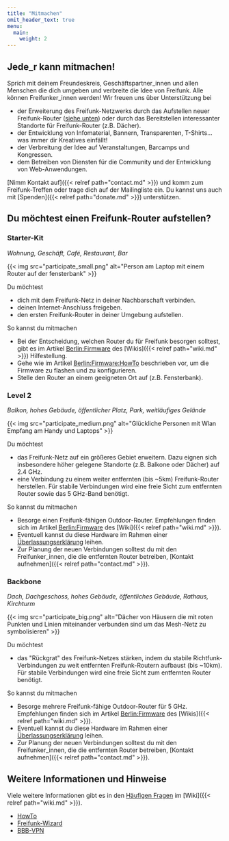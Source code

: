 ```yaml
---
title: "Mitmachen"
omit_header_text: true
menu:
  main:
    weight: 2
---
```


## Jede\_r kann mitmachen!

Sprich mit deinem Freundeskreis, Geschäftspartner\_innen und allen Menschen die dich umgeben und verbreite die Idee von Freifunk. Alle können Freifunker\_innen werden! Wir freuen uns über Unterstützung bei

*   der Erweiterung des Freifunk-Netzwerks durch das Aufstellen neuer Freifunk-Router ([siehe unten](#aufstellen)) oder durch das Bereitstellen interessanter Standorte für Freifunk-Router (z.B. Dächer).
*   der Entwicklung von Infomaterial, Bannern, Transparenten, T-Shirts... was immer dir Kreatives einfällt!
*   der Verbreitung der Idee auf Veranstaltungen, Barcamps und Kongressen.
*   dem Betreiben von Diensten für die Community und der Entwicklung von Web-Anwendungen.

[Nimm Kontakt auf]({{< relref path="contact.md" >}}) und komm zum Freifunk-Treffen oder trage dich auf der Mailingliste ein. Du kannst uns auch mit [Spenden]({{< relref path="donate.md" >}}) unterstützen.

## Du möchtest einen Freifunk-Router aufstellen?

### Starter-Kit

_Wohnung, Geschäft, Café, Restaurant, Bar_

{{< img src="participate_small.png" alt="Person am Laptop mit einem Router auf der fensterbank" >}}

Du möchtest

*   dich mit dem Freifunk-Netz in deiner Nachbarschaft verbinden.
*   deinen Internet-Anschluss freigeben.
*   den ersten Freifunk-Router in deiner Umgebung aufstellen.

So kannst du mitmachen

*   Bei der Entscheidung, welchen Router du für Freifunk besorgen solltest, gibt es im Artikel [Berlin:Firmware](https://wiki.freifunk.net/Berlin:Firmware#Unterst.C3.BCtzte_Router) des [Wikis]({{< relref path="wiki.md" >}}) Hilfestellung.
*   Gehe wie im Artikel [Berlin:Firmware:HowTo](https://wiki.freifunk.net/Berlin:Firmware/HowTo) beschrieben vor, um die Firmware zu flashen und zu konfigurieren.
*   Stelle den Router an einem geeigneten Ort auf (z.B. Fensterbank).

### Level 2

_Balkon, hohes Gebäude, öffentlicher Platz, Park, weitläufiges Gelände_

{{< img src="participate_medium.png" alt="Glückliche Personen mit Wlan Empfang am Handy und Laptops" >}}

Du möchtest

*   das Freifunk-Netz auf ein größeres Gebiet erweitern. Dazu eignen sich insbesondere höher gelegene Standorte (z.B. Balkone oder Dächer) auf 2.4 GHz.
*   eine Verbindung zu einem weiter entfernten (bis ~5km) Freifunk-Router herstellen. Für stabile Verbindungen wird eine freie Sicht zum entfernten Router sowie das 5 GHz-Band benötigt.

So kannst du mitmachen

*   Besorge einen Freifunk-fähigen Outdoor-Router. Empfehlungen finden sich im Artikel [Berlin:Firmware](https://wiki.freifunk.net/Berlin:Firmware#Unterst.C3.BCtzte_Router) des [Wiki]({{< relref path="wiki.md" >}}).
*   Eventuell kannst du diese Hardware im Rahmen einer [Überlassungserklärung](https://wiki.freifunk.net/Berlin:%C3%9Cberlassungserkl%C3%A4rung) leihen.
*   Zur Planung der neuen Verbindungen solltest du mit den Freifunker\_innen, die die entfernten Router betreiben, [Kontakt aufnehmen]({{< relref path="contact.md" >}}).

### Backbone

_Dach, Dachgeschoss, hohes Gebäude, öffentliches Gebäude, Rathaus, Kirchturm_

{{< img src="participate_big.png" alt="Dächer von Häusern die mit roten Punkten und Linien miteinander verbunden sind um das Mesh-Netz zu symbolisieren" >}}

Du möchtest

*   das "Rückgrat" des Freifunk-Netzes stärken, indem du stabile Richtfunk-Verbindungen zu weit entfernten Freifunk-Routern aufbaust (bis ~10km). Für stabile Verbindungen wird eine freie Sicht zum entfernten Router benötigt.

So kannst du mitmachen

*   Besorge mehrere Freifunk-fähige Outdoor-Router für 5 GHz. Empfehlungen finden sich im Artikel [Berlin:Firmware](https://wiki.freifunk.net/Berlin:Firmware#Unterst.C3.BCtzte_Hardware) des [Wikis]({{< relref path="wiki.md" >}}).
*   Eventuell kannst du diese Hardware im Rahmen einer [Überlassungserklärung](https://wiki.freifunk.net/Berlin:%C3%9Cberlassungserkl%C3%A4rung) leihen.
*   Zur Planung der neuen Verbindungen solltest du mit den Freifunker\_innen, die die entfernten Router betreiben, [Kontakt aufnehmen]({{< relref path="contact.md" >}}).

## Weitere Informationen und Hinweise

Viele weitere Informationen gibt es in den [Häufigen Fragen](https://wiki.freifunk.net/Berlin:FAQ) im [Wiki]({{< relref path="wiki.md" >}}).

* [HowTo](https://wiki.freifunk.net/Berlin:Firmware/HowTo)
* [Freifunk-Wizard](https://config.berlin.freifunk.net/wizard/routers)
* [BBB-VPN](https://wiki.freifunk.net/Berlin:BBB-VPN)